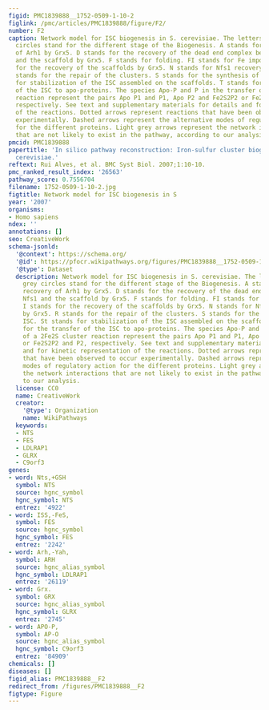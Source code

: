```yaml
---
figid: PMC1839888__1752-0509-1-10-2
figlink: /pmc/articles/PMC1839888/figure/F2/
number: F2
caption: Network model for ISC biogenesis in S. cerevisiae. The letters in the grey
  circles stand for the different stage of the Biogenesis. A stands for the recovery
  of Arh1 by Grx5. D stands for the recovery of the dead end complex between Nfs1
  and the scaffold by Grx5. F stands for folding. FI stands for Fe import. I stands
  for the recovery of the scaffolds by Grx5. N stands for Nfs1 recovery by Grx5. R
  stands for the repair of the clusters. S stands for the synthesis of ISC. St stands
  for stabilization of the ISC assembled on the scaffolds. T stands for the transfer
  of the ISC to apo-proteins. The species Apo-P and P in the transfer of a 2Fe2S cluster
  reaction represent the pairs Apo P1 and P1, Apo P2 and Fe2S2P2 or Fe2S2P2 and P2,
  respectively. See text and supplementary materials for details and for kinetic representation
  of the reactions. Dotted arrows represent reactions that have been observed to occur
  experimentally. Dashed arrows represent the alternative modes of regulatory action
  for the different proteins. Light grey arrows represent the network interactions
  that are not likely to exist in the pathway, according to our analysis.
pmcid: PMC1839888
papertitle: 'In silico pathway reconstruction: Iron-sulfur cluster biogenesis in Saccharomyces
  cerevisiae.'
reftext: Rui Alves, et al. BMC Syst Biol. 2007;1:10-10.
pmc_ranked_result_index: '26563'
pathway_score: 0.7556704
filename: 1752-0509-1-10-2.jpg
figtitle: Network model for ISC biogenesis in S
year: '2007'
organisms:
- Homo sapiens
ndex: ''
annotations: []
seo: CreativeWork
schema-jsonld:
  '@context': https://schema.org/
  '@id': https://pfocr.wikipathways.org/figures/PMC1839888__1752-0509-1-10-2.html
  '@type': Dataset
  description: Network model for ISC biogenesis in S. cerevisiae. The letters in the
    grey circles stand for the different stage of the Biogenesis. A stands for the
    recovery of Arh1 by Grx5. D stands for the recovery of the dead end complex between
    Nfs1 and the scaffold by Grx5. F stands for folding. FI stands for Fe import.
    I stands for the recovery of the scaffolds by Grx5. N stands for Nfs1 recovery
    by Grx5. R stands for the repair of the clusters. S stands for the synthesis of
    ISC. St stands for stabilization of the ISC assembled on the scaffolds. T stands
    for the transfer of the ISC to apo-proteins. The species Apo-P and P in the transfer
    of a 2Fe2S cluster reaction represent the pairs Apo P1 and P1, Apo P2 and Fe2S2P2
    or Fe2S2P2 and P2, respectively. See text and supplementary materials for details
    and for kinetic representation of the reactions. Dotted arrows represent reactions
    that have been observed to occur experimentally. Dashed arrows represent the alternative
    modes of regulatory action for the different proteins. Light grey arrows represent
    the network interactions that are not likely to exist in the pathway, according
    to our analysis.
  license: CC0
  name: CreativeWork
  creator:
    '@type': Organization
    name: WikiPathways
  keywords:
  - NTS
  - FES
  - LDLRAP1
  - GLRX
  - C9orf3
genes:
- word: Nts,+GSH
  symbol: NTS
  source: hgnc_symbol
  hgnc_symbol: NTS
  entrez: '4922'
- word: ISS,-FeS,
  symbol: FES
  source: hgnc_symbol
  hgnc_symbol: FES
  entrez: '2242'
- word: Arh,-Yah,
  symbol: ARH
  source: hgnc_alias_symbol
  hgnc_symbol: LDLRAP1
  entrez: '26119'
- word: Grx.
  symbol: GRX
  source: hgnc_alias_symbol
  hgnc_symbol: GLRX
  entrez: '2745'
- word: APO-P,
  symbol: AP-O
  source: hgnc_alias_symbol
  hgnc_symbol: C9orf3
  entrez: '84909'
chemicals: []
diseases: []
figid_alias: PMC1839888__F2
redirect_from: /figures/PMC1839888__F2
figtype: Figure
---
```

